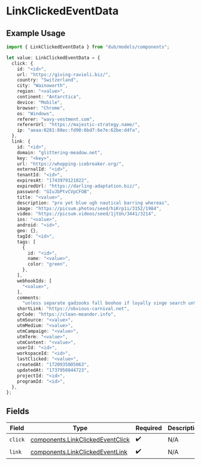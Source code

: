 # LinkClickedEventData

## Example Usage

```typescript
import { LinkClickedEventData } from "dub/models/components";

let value: LinkClickedEventData = {
  click: {
    id: "<id>",
    url: "https://giving-ravioli.biz/",
    country: "Switzerland",
    city: "Wainoworth",
    region: "<value>",
    continent: "Antarctica",
    device: "Mobile",
    browser: "Chrome",
    os: "Windows",
    referer: "wavy-vestment.com",
    refererUrl: "https://majestic-strategy.name/",
    ip: "aeaa:0281:88ec:fd90:6bd7:6e7e:62be:d4fa",
  },
  link: {
    id: "<id>",
    domain: "glittering-meadow.net",
    key: "<key>",
    url: "https://whopping-icebreaker.org/",
    externalId: "<id>",
    tenantId: "<id>",
    expiresAt: "1743979121022",
    expiredUrl: "https://darling-adaptation.biz/",
    password: "GIuJbPtvCVpCFOB",
    title: "<value>",
    description: "pro yet blue ugh nautical barring whereas",
    image: "https://picsum.photos/seed/hiKrp1i/3152/1984",
    video: "https://picsum.videos/seed/1jtUn/3441/3214",
    ios: "<value>",
    android: "<id>",
    geo: {},
    tagId: "<id>",
    tags: [
      {
        id: "<id>",
        name: "<value>",
        color: "green",
      },
    ],
    webhookIds: [
      "<value>",
    ],
    comments:
      "unless separate gadzooks fall boohoo if loyally singe search until for perfection overcooked horde",
    shortLink: "https://obvious-carnival.net",
    qrCode: "https://clean-meander.info",
    utmSource: "<value>",
    utmMedium: "<value>",
    utmCampaign: "<value>",
    utmTerm: "<value>",
    utmContent: "<value>",
    userId: "<id>",
    workspaceId: "<id>",
    lastClicked: "<value>",
    createdAt: "1720935005063",
    updatedAt: "1737950844723",
    projectId: "<id>",
    programId: "<id>",
  },
};
```

## Fields

| Field                                                                                | Type                                                                                 | Required                                                                             | Description                                                                          |
| ------------------------------------------------------------------------------------ | ------------------------------------------------------------------------------------ | ------------------------------------------------------------------------------------ | ------------------------------------------------------------------------------------ |
| `click`                                                                              | [components.LinkClickedEventClick](../../models/components/linkclickedeventclick.md) | :heavy_check_mark:                                                                   | N/A                                                                                  |
| `link`                                                                               | [components.LinkClickedEventLink](../../models/components/linkclickedeventlink.md)   | :heavy_check_mark:                                                                   | N/A                                                                                  |